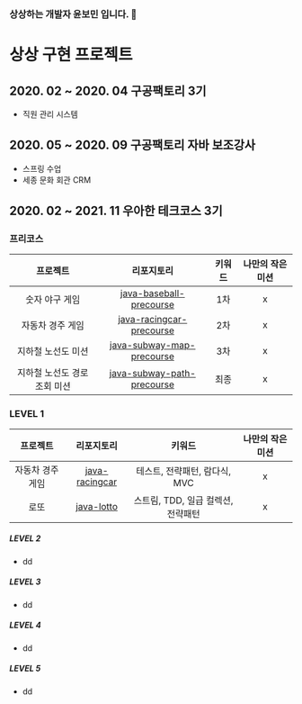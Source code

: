 ### 상상하는 개발자 윤보민 입니다. 🐥
# 상상 구현 프로젝트
## 2020. 02 ~ 2020. 04 구공팩토리 3기
- 직원 관리 시스템

## 2020. 05 ~ 2020. 09 구공팩토리 자바 보조강사
- 스프링 수업
- 세종 문화 회관 CRM

## 2020. 02 ~ 2021. 11 우아한 테크코스 3기
### 프리코스
|프로젝트 |리포지토리|키워드|나만의 작은 미션|
|:------:|:---------:|:---------:|:---------:|
|숫자 야구 게임|[java-baseball-precourse](https://github.com/qhals321/java-baseball-precourse/tree/bomin)|1차|x|
|자동차 경주 게임|[java-racingcar-precourse](https://github.com/qhals321/java-racingcar-precourse/tree/bomin)|2차|x|
|지하철 노선도 미션|[java-subway-map-precourse](https://github.com/qhals321/java-subway-map-precourse/tree/bomin)|3차|x|
|지하철 노선도 경로 조회 미션|[java-subway-path-precourse](https://github.com/qhals321/java-subway-path-precourse/tree/bomin)|최종|x|

### LEVEL 1
|프로젝트 |리포지토리|키워드|나만의 작은 미션|
|:------:|:---------:|:---------:|:---------:|
|자동차 경주 게임|[java-racingcar](https://github.com/qhals321/java-racingcar/tree/bomin)|테스트, 전략패턴, 람다식, MVC|x|
|로또|[java-lotto](https://github.com/qhals321/java-lotto/tree/qhals321)|스트림, TDD, 일급 컬렉션, 전략패턴|x|

##### LEVEL 2
- dd
##### LEVEL 3
- dd
##### LEVEL 4
- dd
##### LEVEL 5
- dd

